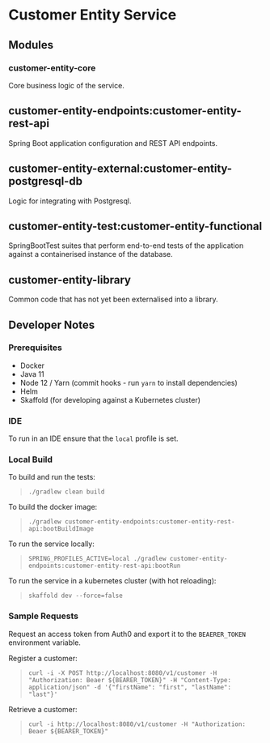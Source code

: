 # Customer Entity Service

## Modules

### customer-entity-core
Core business logic of the service.

## customer-entity-endpoints:customer-entity-rest-api
Spring Boot application configuration and REST API endpoints.

## customer-entity-external:customer-entity-postgresql-db
Logic for integrating with Postgresql.

## customer-entity-test:customer-entity-functional
SpringBootTest suites that perform end-to-end tests of the application against a containerised instance of the database.

## customer-entity-library
Common code that has not yet been externalised into a library.

## Developer Notes

### Prerequisites

 * Docker
 * Java 11
 * Node 12 / Yarn (commit hooks - run `yarn` to install dependencies)
 * Helm
 * Skaffold (for developing against a Kubernetes cluster)

### IDE
To run in an IDE ensure that the `local` profile is set.

### Local Build
To build and run the tests:

> `./gradlew clean build`

To build the docker image:

> `./gradlew customer-entity-endpoints:customer-entity-rest-api:bootBuildImage`

To run the service locally:

> `SPRING_PROFILES_ACTIVE=local ./gradlew customer-entity-endpoints:customer-entity-rest-api:bootRun`

To run the service in a kubernetes cluster (with hot reloading):

> `skaffold dev --force=false`

### Sample Requests
Request an access token from Auth0 and export it to the `BEAERER_TOKEN` environment variable.

Register a customer:

> `curl -i -X POST http://localhost:8080/v1/customer -H "Authorization: Beaer ${BEARER_TOKEN}" -H "Content-Type: application/json" -d '{"firstName": "first", "lastName": "last"}'` 

Retrieve a customer:
 
> `curl -i http://localhost:8080/v1/customer -H "Authorization: Beaer ${BEARER_TOKEN}"` 

